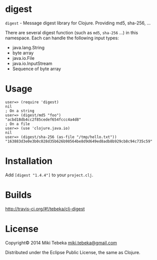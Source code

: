 # digest

`digest` - Message digest library for Clojure. Providing md5, sha-256, ...

There are several digest function (such as `md5`, `sha-256` ...) in this
namespace. Each can handle the following input types:

* java.lang.String
* byte array
* java.io.File
* java.io.InputStream
* Sequence of byte array

# Usage

    user=> (require 'digest)
    nil
    ; On a string
    user=> (digest/md5 "foo")
    "acbd18db4cc2f85cedef654fccc4a4d8"
    ; On a file
    user=> (use 'clojure.java.io)
    nil
    user=> (digest/sha-256 (as-file "/tmp/hello.txt"))
    "163883d3e0e3b0c028d35b626b98564be8d9d649ed8adb8b929cb8c94c735c59"

# Installation
Add `[digest "1.4.4"]` to your `project.clj`.

# Builds
http://travis-ci.org/#!/tebeka/clj-digest

# License
Copyright&copy; 2014 Miki Tebeka <miki.tebeka@gmail.com>

Distributed under the Eclipse Public License, the same as Clojure.
